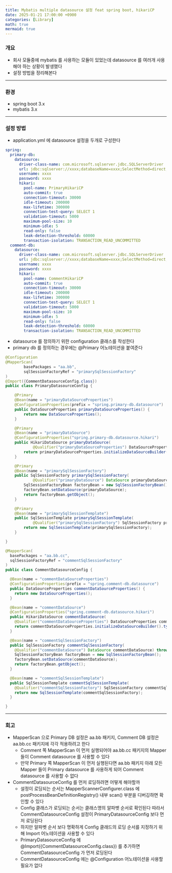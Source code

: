 ```yaml
---
title: Mybatis multiple datasource 설정 feat spring boot, hikariCP
date: 2025-01-21 17:00:00 +0900
categories: [Library]
math: true
mermaid: true
---
```


### 개요
- 회사 모듈중에 mybatis 를 사용하는 모듈이 있었는데 datasource 를 여러개 사용해야 하는 상황이 발생했다
- 설정 방법을 정리해본다 

---

### 환경 
- spring boot 3.x
- mybatis 3.x

---

### 설정 방법
- application.yml 에 datasource 설정을 두개로 구성한다
```yaml
spring:
  primary-db:
    datasource:
      driver-class-name: com.microsoft.sqlserver.jdbc.SQLServerDriver
      url: jdbc:sqlserver://xxxx;databaseName=xxxx;SelectMethod=direct;sendStringParametersAsUnicode=false;responseBuffering=adaptive;noAccessToProcedureBodies=true;
      username: xxxx
      password: xxxx
      hikari:
        pool-name: PrimaryHikariCP
        auto-commit: true
        connection-timeout: 30000
        idle-timeout: 200000
        max-lifetime: 300000
        connection-test-query: SELECT 1
        validation-timeout: 5000
        maximum-pool-size: 10
        minimum-idle: 5
        read-only: false
        leak-detection-threshold: 60000
        transaction-isolation: TRANSACTION_READ_UNCOMMITTED
  comment-db:
    datasource:
      driver-class-name: com.microsoft.sqlserver.jdbc.SQLServerDriver
      url: jdbc:sqlserver://xxxx;databaseName=xxxx;SelectMethod=direct;sendStringParametersAsUnicode=false;responseBuffering=adaptive;noAccessToProcedureBodies=true;
      username: xxxx
      password: xxxx
      hikari:
        pool-name: CommentHikariCP
        auto-commit: true
        connection-timeout: 30000
        idle-timeout: 200000
        max-lifetime: 300000
        connection-test-query: SELECT 1
        validation-timeout: 5000
        maximum-pool-size: 10
        minimum-idle: 5
        read-only: false
        leak-detection-threshold: 60000
        transaction-isolation: TRANSACTION_READ_UNCOMMITTED
```

- datasource 를 정의하기 위한 configuration 클래스를 작성한다
- primary db 를 정의하는 경우에는 @Primary 어노테이션을 붙여준다

```java
@Configuration
@MapperScan(
        basePackages = "aa.bb",
        sqlSessionFactoryRef = "primarySqlSessionFactory"
)
@Import({CommentDatasourceConfig.class})
public class PrimaryDatasourceConfig {

    @Primary
    @Bean(name = "primaryDataSourceProperties")
    @ConfigurationProperties(prefix = "spring.primary-db.datasource")
    public DataSourceProperties primaryDataSourceProperties() {
        return new DataSourceProperties();
    }

    @Primary
    @Bean(name = "primaryDataSource")
    @ConfigurationProperties("spring.primary-db.datasource.hikari")
    public HikariDataSource primaryDataSource(
            @Qualifier("primaryDataSourceProperties") DataSourceProperties primaryDataSourceProperties) {
        return primaryDataSourceProperties.initializeDataSourceBuilder().type(HikariDataSource.class).build();
    }

    @Primary
    @Bean(name = "primarySqlSessionFactory")
    public SqlSessionFactory primarySqlSessionFactory(
            @Qualifier("primaryDataSource") DataSource primaryDataSource) throws Exception {
        SqlSessionFactoryBean factoryBean = new SqlSessionFactoryBean();
        factoryBean.setDataSource(primaryDataSource);
        return factoryBean.getObject();
    }

    @Primary
    @Bean(name = "primarySqlSessionTemplate")
    public SqlSessionTemplate primarySqlSessionTemplate(
            @Qualifier("primarySqlSessionFactory") SqlSessionFactory primarySqlSessionFactory) {
        return new SqlSessionTemplate(primarySqlSessionFactory);
    }

}

@MapperScan(
  basePackages = "aa.bb.cc", 
  sqlSessionFactoryRef = "commentSqlSessionFactory"
)
public class CommentDatasourceConfig {

  @Bean(name = "commentDataSourceProperties")
  @ConfigurationProperties(prefix = "spring.comment-db.datasource")
  public DataSourceProperties commentDataSourceProperties() {
    return new DataSourceProperties();
  }

  @Bean(name = "commentDataSource")
  @ConfigurationProperties("spring.comment-db.datasource.hikari")
  public HikariDataSource commentDataSource(
    @Qualifier("commentDataSourceProperties") DataSourceProperties commentDataSourceProperties) {
    return commentDataSourceProperties.initializeDataSourceBuilder().type(HikariDataSource.class).build();
  }

  @Bean(name = "commentSqlSessionFactory")
  public SqlSessionFactory commentSqlSessionFactory(
    @Qualifier("commentDataSource") DataSource commentDataSource) throws Exception {
    SqlSessionFactoryBean factoryBean = new SqlSessionFactoryBean();
    factoryBean.setDataSource(commentDataSource);
    return factoryBean.getObject();
  }

  @Bean(name = "commentSqlSessionTemplate")
  public SqlSessionTemplate commentSqlSessionTemplate(
    @Qualifier("commentSqlSessionFactory") SqlSessionFactory commentSqlSessionFactory) {
    return new SqlSessionTemplate(commentSqlSessionFactory);
  }

}
```

--- 

### 회고
- MapperScan 으로 Primary DB 설정은 aa.bb 패키지, Comment DB 설정은 aa.bb.cc 패키지에 각각 적용하려고 한다  
  - Comment 쪽 MapperScan 이 먼저 실행되어야 aa.bb.cc 패키지의 Mapper 들이 Comment datasource 를 사용할 수 있다
  - 만약 Primary 쪽 MapperScan 이 먼저 실행된다면 aa.bb 패키지 아래 모든 Mapper 들이 Primary datasource 를 사용하게 되어 Comment datasource 를 사용할 수 없다
- CommentDatasourceConfig 를 먼저 로딩하려면 어떻게 해야할까 
  - 설정이 로딩되는 순서는 MapperScannerConfigurer.class 에 postProcessBeanDefinitionRegistry() 내부 scan() 부분을 디버깅하면 확인할 수 있다 
  - Config 클래스가 로딩되는 순서는 클래스명의 알파벳 순서로 확인된다 따라서 CommentDatasourceConfig 설정이 PrimaryDatasourceConfig 보다 먼저 로딩된다    
  - 하지만 알파벳 순서 보다 명확하게 Config 클래드의 로딩 순서를 지정하기 위해 Import 어노테이션을 사용할 수 있다 
  - PrimaryDatasourceConfig 에 @Import({CommentDatasourceConfig.class}) 를 추가하면 CommentDatasourceConfig 가 먼저 로딩된다
  - CommentDatasourceConfig 에는 @Configuration 어노테이션을 사용할 필요가 없다 
